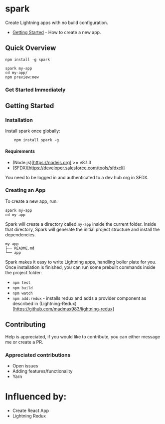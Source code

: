 # spark
Create Lightning apps with no build configuration.
- [Getting Started](#getting-started) - How to create a new app.

## Quick Overview
```
npm install -g spark

spark my-app
cd my-app/
npm preview:new
```

### Get Started Immediately

## Getting Started

### Installation
Install spark once globally:
```
    npm install spark -g
```

#### Requirements
- (Node.js)[https://nodejs.org] >= v8.1.3
- (SFDX)[https://developer.salesforce.com/tools/sfdxcli]

You need to be logged in and authenticated to a dev hub org in SFDX.

### Creating an App
To create a new app, run:
```
spark my-app
cd my-app
```

Spark will create a directory called `my-app` inside the current folder.
Inside that directory, Spark will generate the initial project structure and install the dependencies.

```
my-app
├── README.md
└── app
```

Spark makes it easy to write Lightning apps, handling boiler plate for you.
Once installation is finished, you can run some prebuilt commands inside the project folder:

- `npm test`
- `npm build`
- `npm watch`
- `npm add:redux` - installs redux and adds a provider component as described in (Lightning-Redux)[https://github.com/madmax983/lightning-redux]

## Contributing
Help is appreciated, if you would like to contribute, you can either message me or create a PR.

### Appreciated contributions
- Open issues
- Adding features/functionality
- Yarn

# Influenced by:
- Create React App
- Lightning Redux
